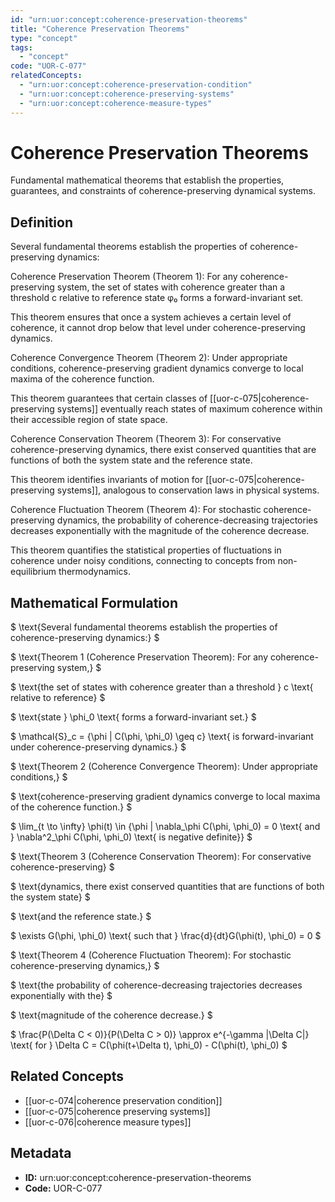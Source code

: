 ```yaml
---
id: "urn:uor:concept:coherence-preservation-theorems"
title: "Coherence Preservation Theorems"
type: "concept"
tags:
  - "concept"
code: "UOR-C-077"
relatedConcepts:
  - "urn:uor:concept:coherence-preservation-condition"
  - "urn:uor:concept:coherence-preserving-systems"
  - "urn:uor:concept:coherence-measure-types"
---
```


# Coherence Preservation Theorems

Fundamental mathematical theorems that establish the properties, guarantees, and constraints of coherence-preserving dynamical systems.

## Definition

Several fundamental theorems establish the properties of coherence-preserving dynamics:

Coherence Preservation Theorem (Theorem 1): For any coherence-preserving system, the set of states with coherence greater than a threshold c relative to reference state φ₀ forms a forward-invariant set.

This theorem ensures that once a system achieves a certain level of coherence, it cannot drop below that level under coherence-preserving dynamics.

Coherence Convergence Theorem (Theorem 2): Under appropriate conditions, coherence-preserving gradient dynamics converge to local maxima of the coherence function.

This theorem guarantees that certain classes of [[uor-c-075|coherence-preserving systems]] eventually reach states of maximum coherence within their accessible region of state space.

Coherence Conservation Theorem (Theorem 3): For conservative coherence-preserving dynamics, there exist conserved quantities that are functions of both the system state and the reference state.

This theorem identifies invariants of motion for [[uor-c-075|coherence-preserving systems]], analogous to conservation laws in physical systems.

Coherence Fluctuation Theorem (Theorem 4): For stochastic coherence-preserving dynamics, the probability of coherence-decreasing trajectories decreases exponentially with the magnitude of the coherence decrease.

This theorem quantifies the statistical properties of fluctuations in coherence under noisy conditions, connecting to concepts from non-equilibrium thermodynamics.

## Mathematical Formulation

$
\text{Several fundamental theorems establish the properties of coherence-preserving dynamics:}
$

$
\text{Theorem 1 (Coherence Preservation Theorem): For any coherence-preserving system,}
$

$
\text{the set of states with coherence greater than a threshold } c \text{ relative to reference}
$

$
\text{state } \phi_0 \text{ forms a forward-invariant set.}
$

$
\mathcal{S}_c = \{\phi | C(\phi, \phi_0) \geq c\} \text{ is forward-invariant under coherence-preserving dynamics.}
$

$
\text{Theorem 2 (Coherence Convergence Theorem): Under appropriate conditions,}
$

$
\text{coherence-preserving gradient dynamics converge to local maxima of the coherence function.}
$

$
\lim_{t \to \infty} \phi(t) \in \{\phi | \nabla_\phi C(\phi, \phi_0) = 0 \text{ and } \nabla^2_\phi C(\phi, \phi_0) \text{ is negative definite}\}
$

$
\text{Theorem 3 (Coherence Conservation Theorem): For conservative coherence-preserving}
$

$
\text{dynamics, there exist conserved quantities that are functions of both the system state}
$

$
\text{and the reference state.}
$

$
\exists G(\phi, \phi_0) \text{ such that } \frac{d}{dt}G(\phi(t), \phi_0) = 0
$

$
\text{Theorem 4 (Coherence Fluctuation Theorem): For stochastic coherence-preserving dynamics,}
$

$
\text{the probability of coherence-decreasing trajectories decreases exponentially with the}
$

$
\text{magnitude of the coherence decrease.}
$

$
\frac{P(\Delta C < 0)}{P(\Delta C > 0)} \approx e^{-\gamma |\Delta C|} \text{ for } \Delta C = C(\phi(t+\Delta t), \phi_0) - C(\phi(t), \phi_0)
$

## Related Concepts

- [[uor-c-074|coherence preservation condition]]
- [[uor-c-075|coherence preserving systems]]
- [[uor-c-076|coherence measure types]]

## Metadata

- **ID:** urn:uor:concept:coherence-preservation-theorems
- **Code:** UOR-C-077
